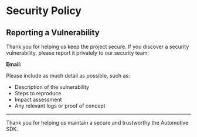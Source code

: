 # Security Policy

## Reporting a Vulnerability

Thank you for helping us keep the project secure. If you discover a security vulnerability, please report it privately to our security team:

**Email:** 

Please include as much detail as possible, such as:
- Description of the vulnerability
- Steps to reproduce
- Impact assessment
- Any relevant logs or proof of concept

---

Thank you for helping us maintain a secure and trustworthy the Automotive SDK.
